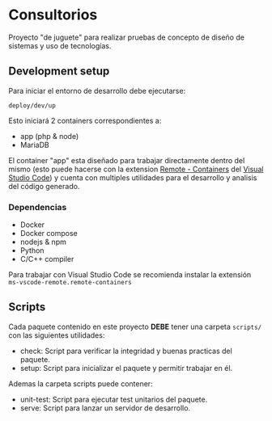 # Consultorios

Proyecto "de juguete" para realizar pruebas de concepto de diseño de sistemas
y uso de tecnologías.

## Development setup

Para iniciar el entorno de desarrollo debe ejecutarse:

```shell
deploy/dev/up
```

Esto iniciará 2 containers correspondientes a:

- app (php & node)
- MariaDB

El container "app" esta diseñado para trabajar directamente dentro del mismo
(esto puede hacerse con la extension
[Remote - Containers](https://marketplace.visualstudio.com/items?itemName=ms-vscode-remote.remote-containers)
del [Visual Studio Code](https://code.visualstudio.com/)) y cuenta con
multiples utilidades para el desarrollo y analisis del código generado.

### Dependencias

- Docker
- Docker compose
- nodejs & npm
- Python
- C/C++ compiler

Para trabajar con Visual Studio Code se recomienda instalar la extensión `ms-vscode-remote.remote-containers`

## Scripts

Cada paquete contenido en este proyecto **DEBE** tener una carpeta `scripts/`
con las siguientes utilidades:

- check: Script para verificar la integridad y buenas practicas del paquete.
- setup: Script para inicializar el paquete y permitir trabajar en él.

Ademas la carpeta scripts puede contener:

- unit-test: Script para ejecutar test unitarios del paquete.
- serve: Script para lanzar un servidor de desarrollo.
